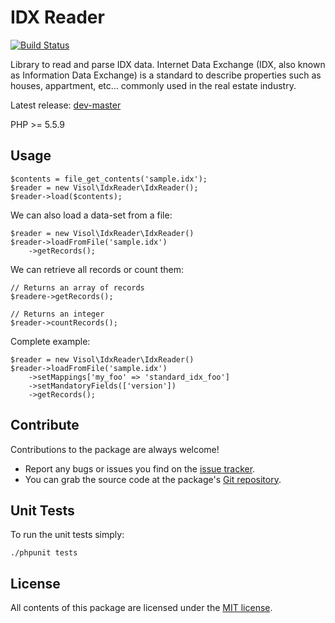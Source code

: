 IDX Reader
==========

[![Build Status](https://travis-ci.org/visol/idx-reader.svg?branch=1.1.0)](https://travis-ci.org/visol/idx-reader)

Library to read and parse IDX data. Internet Data Exchange (IDX, also known as Information Data Exchange) is a standard to describe properties such as houses, appartment, etc... commonly used in the real estate industry.

Latest release: [dev-master](https://packagist.org/packages/visol/idx-reader#dev-master)

PHP >= 5.5.9

Usage
-----

    $contents = file_get_contents('sample.idx');
    $reader = new Visol\IdxReader\IdxReader();
    $reader->load($contents);

We can also load a data-set from a file:

    $reader = new Visol\IdxReader\IdxReader()
    $reader->loadFromFile('sample.idx')
        ->getRecords();


We can retrieve all records or count them:

    // Returns an array of records
    $readere->getRecords();

    // Returns an integer
    $reader->countRecords();

Complete example:

    $reader = new Visol\IdxReader\IdxReader()
    $reader->loadFromFile('sample.idx')
        ->setMappings['my_foo' => 'standard_idx_foo']
        ->setMandatoryFields(['version'])
        ->getRecords();

Contribute
----------

Contributions to the package are always welcome!

* Report any bugs or issues you find on the [issue tracker].
* You can grab the source code at the package's [Git repository].

Unit Tests
----------

To run the unit tests simply:

```
./phpunit tests
```

License
-------

All contents of this package are licensed under the [MIT license].

[Composer]: https://getcomposer.org
[issue tracker]: https://github.com/visol/idx-reader
[Git repository]: https://github.com/visol/idx-reader
[MIT license]: LICENSE
[`IdxReader`]: src/IdxReader.php
